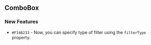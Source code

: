 ## ComboBox

### New Features

- `#F146233` - Now, you can specify type of filter using the `filterType` property.
